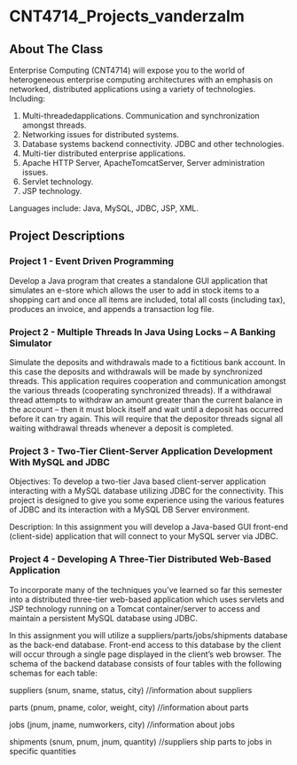 # CNT4714_Projects_vanderzalm
<div id="top"></div>

## About The Class

Enterprise Computing (CNT4714) will expose you to the world of heterogeneous enterprise computing architectures with an emphasis on networked, distributed applications using a variety of technologies. Including:

1. Multi-threadedapplications. Communication and synchronization amongst threads.
2. Networking issues for distributed systems.
3. Database systems backend connectivity. JDBC and other technologies.
4. Multi-tier distributed enterprise applications.
5. Apache HTTP Server, ApacheTomcatServer, Server administration issues.
6. Servlet technology.
7. JSP technology.

Languages include: Java, MySQL, JDBC, JSP, XML.

## Project Descriptions

### Project 1 - Event Driven Programming

Develop a Java program that creates a standalone GUI application that simulates an e-store which allows the user to add in stock items to a shopping cart and once all items are included, total all costs (including tax), produces an invoice, and appends a transaction log file.

### Project 2 - Multiple Threads In Java Using Locks – A Banking Simulator
Simulate the deposits and withdrawals made to a fictitious bank account. In this case the deposits and withdrawals will be made by synchronized threads. This application requires cooperation and communication amongst the various threads (cooperating synchronized threads). If a withdrawal thread attempts to withdraw an amount greater than the current balance in the account – then it must block itself and wait until a deposit has occurred before it can try again. This will require that the depositor threads signal all waiting withdrawal threads whenever a deposit is completed.

### Project 3 - Two-Tier Client-Server Application Development With MySQL and JDBC

Objectives: To develop a two-tier Java based client-server application interacting with a MySQL database utilizing JDBC for the connectivity. This project is designed to give you some experience using the various features of JDBC and its interaction with a MySQL DB Server environment.

Description: In this assignment you will develop a Java-based GUI front-end (client-side) application that will connect to your MySQL server via JDBC.

### Project 4 - Developing A Three-Tier Distributed Web-Based Application

To incorporate many of the techniques you’ve learned so far this semester into a distributed three-tier web-based application which uses servlets and JSP technology running on a Tomcat container/server to access and maintain a persistent MySQL database using JDBC.

In this assignment you will utilize a suppliers/parts/jobs/shipments database as the back-end database. Front-end access to this database by the client will occur through a single page displayed in the client’s web browser. The schema of the backend database consists of four tables with the following schemas for each table:


  suppliers (snum, sname, status, city) //information about suppliers

  parts (pnum, pname, color, weight, city) //information about parts

  jobs (jnum, jname, numworkers, city) //information about jobs

  shipments (snum, pnum, jnum, quantity) //suppliers ship parts to jobs in specific quantities
